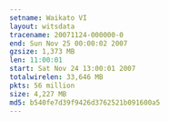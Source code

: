 ```yaml
---
setname: Waikato VI
layout: witsdata
tracename: 20071124-000000-0
end: Sun Nov 25 00:00:02 2007
gzsize: 1,373 MB
len: 11:00:01
start: Sat Nov 24 13:00:01 2007
totalwirelen: 33,646 MB
pkts: 56 million
size: 4,227 MB
md5: b540fe7d39f9426d3762521b091600a5
---
```

